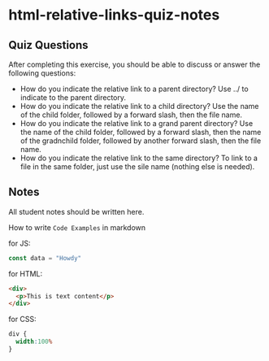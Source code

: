 # html-relative-links-quiz-notes

## Quiz Questions

After completing this exercise, you should be able to discuss or answer the following questions:

- How do you indicate the relative link to a parent directory?
Use ../ to indicate to the parent directory.
- How do you indicate the relative link to a child directory?
Use the name of the child folder, followed by a forward slash, then the file name.
- How do you indicate the relative link to a grand parent directory?
Use the name of the child folder, followed by a forward slash, then the name of the gradnchild folder, followed by another forward slash, then the file name.
- How do you indicate the relative link to the same directory?
To link to a file in the same folder, just use the sile name (nothing else is needed).

## Notes

All student notes should be written here.


How to write `Code Examples` in markdown

for JS:
```javascript
const data = "Howdy"
```

for HTML:
```html
<div>
  <p>This is text content</p>
</div>
```

for CSS:
```css
div {
  width:100%
}
```
